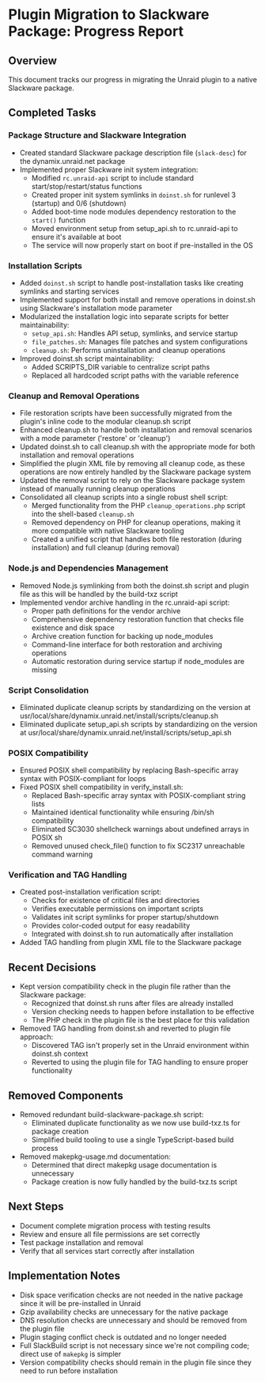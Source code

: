 # Plugin Migration to Slackware Package: Progress Report

## Overview
This document tracks our progress in migrating the Unraid plugin to a native Slackware package.

## Completed Tasks

### Package Structure and Slackware Integration
- Created standard Slackware package description file (`slack-desc`) for the dynamix.unraid.net package
- Implemented proper Slackware init system integration:
  - Modified `rc.unraid-api` script to include standard start/stop/restart/status functions
  - Created proper init system symlinks in `doinst.sh` for runlevel 3 (startup) and 0/6 (shutdown)
  - Added boot-time node modules dependency restoration to the `start()` function
  - Moved environment setup from setup_api.sh to rc.unraid-api to ensure it's available at boot
  - The service will now properly start on boot if pre-installed in the OS

### Installation Scripts
- Added `doinst.sh` script to handle post-installation tasks like creating symlinks and starting services
- Implemented support for both install and remove operations in doinst.sh using Slackware's installation mode parameter
- Modularized the installation logic into separate scripts for better maintainability:
  - `setup_api.sh`: Handles API setup, symlinks, and service startup
  - `file_patches.sh`: Manages file patches and system configurations
  - `cleanup.sh`: Performs uninstallation and cleanup operations
- Improved doinst.sh script maintainability:
  - Added SCRIPTS_DIR variable to centralize script paths
  - Replaced all hardcoded script paths with the variable reference

### Cleanup and Removal Operations
- File restoration scripts have been successfully migrated from the plugin's inline code to the modular cleanup.sh script
- Enhanced cleanup.sh to handle both installation and removal scenarios with a mode parameter ('restore' or 'cleanup')
- Updated doinst.sh to call cleanup.sh with the appropriate mode for both installation and removal operations
- Simplified the plugin XML file by removing all cleanup code, as these operations are now entirely handled by the Slackware package system
- Updated the removal script to rely on the Slackware package system instead of manually running cleanup operations
- Consolidated all cleanup scripts into a single robust shell script:
  - Merged functionality from the PHP `cleanup_operations.php` script into the shell-based `cleanup.sh`
  - Removed dependency on PHP for cleanup operations, making it more compatible with native Slackware tooling
  - Created a unified script that handles both file restoration (during installation) and full cleanup (during removal)

### Node.js and Dependencies Management
- Removed Node.js symlinking from both the doinst.sh script and plugin file as this will be handled by the build-txz script
- Implemented vendor archive handling in the rc.unraid-api script:
  - Proper path definitions for the vendor archive
  - Comprehensive dependency restoration function that checks file existence and disk space
  - Archive creation function for backing up node_modules
  - Command-line interface for both restoration and archiving operations
  - Automatic restoration during service startup if node_modules are missing

### Script Consolidation
- Eliminated duplicate cleanup scripts by standardizing on the version at usr/local/share/dynamix.unraid.net/install/scripts/cleanup.sh
- Eliminated duplicate setup_api.sh scripts by standardizing on the version at usr/local/share/dynamix.unraid.net/install/scripts/setup_api.sh

### POSIX Compatibility
- Ensured POSIX shell compatibility by replacing Bash-specific array syntax with POSIX-compliant for loops
- Fixed POSIX shell compatibility in verify_install.sh:
  - Replaced Bash-specific array syntax with POSIX-compliant string lists
  - Maintained identical functionality while ensuring /bin/sh compatibility
  - Eliminated SC3030 shellcheck warnings about undefined arrays in POSIX sh
  - Removed unused check_file() function to fix SC2317 unreachable command warning

### Verification and TAG Handling
- Created post-installation verification script:
  - Checks for existence of critical files and directories
  - Verifies executable permissions on important scripts
  - Validates init script symlinks for proper startup/shutdown
  - Provides color-coded output for easy readability
  - Integrated with doinst.sh to run automatically after installation
- Added TAG handling from plugin XML file to the Slackware package

## Recent Decisions
- Kept version compatibility check in the plugin file rather than the Slackware package:
  - Recognized that doinst.sh runs after files are already installed
  - Version checking needs to happen before installation to be effective
  - The PHP check in the plugin file is the best place for this validation
- Removed TAG handling from doinst.sh and reverted to plugin file approach:
  - Discovered TAG isn't properly set in the Unraid environment within doinst.sh context
  - Reverted to using the plugin file for TAG handling to ensure proper functionality

## Removed Components
- Removed redundant build-slackware-package.sh script:
  - Eliminated duplicate functionality as we now use build-txz.ts for package creation
  - Simplified build tooling to use a single TypeScript-based build process
- Removed makepkg-usage.md documentation:
  - Determined that direct makepkg usage documentation is unnecessary
  - Package creation is now fully handled by the build-txz.ts script

## Next Steps
- Document complete migration process with testing results
- Review and ensure all file permissions are set correctly
- Test package installation and removal
- Verify that all services start correctly after installation

## Implementation Notes
- Disk space verification checks are not needed in the native package since it will be pre-installed in Unraid
- Gzip availability checks are unnecessary for the native package
- DNS resolution checks are unnecessary and should be removed from the plugin file
- Plugin staging conflict check is outdated and no longer needed
- Full SlackBuild script is not necessary since we're not compiling code; direct use of `makepkg` is simpler
- Version compatibility checks should remain in the plugin file since they need to run before installation 